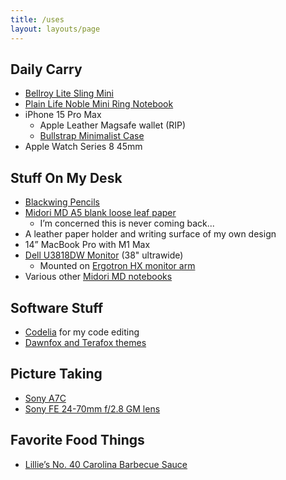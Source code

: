 ```yaml
---
title: /uses
layout: layouts/page
---
```


## Daily Carry
- [Bellroy Lite Sling Mini](https://bellroy.com/products/lite-sling-mini?color=black&material=dura_lite_nylon#slide-0)
- [Plain Life Noble Mini Ring Notebook](https://www.jetpens.com/Life-Noble-Notebook-Mini-Ring-5-x-3.1-Plain/pd/20212)
- iPhone 15 Pro Max
	- Apple Leather Magsafe wallet (RIP)
	- [Bullstrap Minimalist Case](https://bullstrap.co/products/magsafe-iphone-cases-sienna?variant=43515355332802)
- Apple Watch Series 8 45mm

## Stuff On My Desk
- [Blackwing Pencils](https://www.jetpens.com/Blackwing-Matte-Pencils-Soft-Lead-Pack-of-12/pd/8115)
- [Midori MD A5 blank loose leaf paper](https://www.jetpens.com/Midori-MD-Loose-Leaf-Paper-A5-100-Sheets-Limited-Edition/pd/37428)
	- I’m concerned this is never coming back...
- A leather paper holder and writing surface of my own design
- 14” MacBook Pro with M1 Max
- [Dell U3818DW Monitor](https://www.dell.com/en-hr/shop/dell-monitors/dell-ultrasharp-38-curved-monitor-u3818dw/spd/dell-u3818dw-monitor) (38" ultrawide)
	- Mounted on [Ergotron HX monitor arm](https://www.amazon.com/gp/product/B08RD4FJ3Q/ref=ppx_yo_dt_b_search_asin_title?ie=UTF8&psc=1)
- Various other [Midori MD notebooks](https://www.jetpens.com/MD-Series/ct/4317)

## Software Stuff
- [Codelia](https://tosche.net/fonts/codelia) for my code editing
- [Dawnfox and Terafox themes](https://github.com/EdenEast/nightfox.nvim)

## Picture Taking
- [Sony A7C](https://www.bhphotovideo.com/c/product/1592776-REG/sony_alpha_a7c_mirrorless_digital.html)
- [Sony FE 24-70mm f/2.8 GM lens](https://www.bhphotovideo.com/c/product/1222774-REG/sony_sel2470gm_fe_24_70mm_f_2_8_gm.html)

## Favorite Food Things
- [Lillie’s No. 40 Carolina Barbecue Sauce](https://lilliesq.com/products/carolina)
